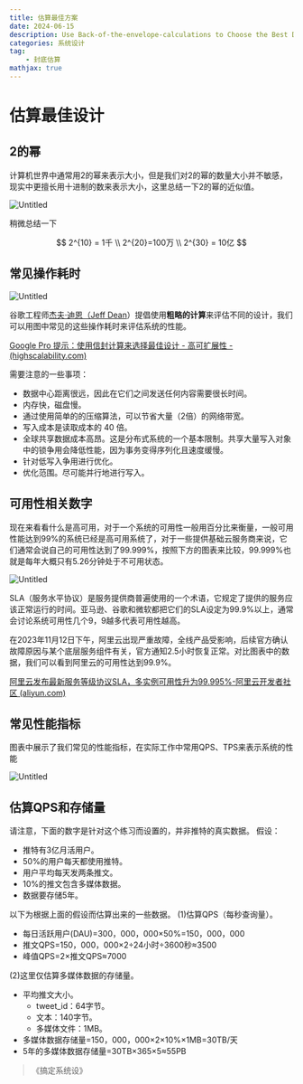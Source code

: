 ```yaml
---
title: 估算最佳方案
date: 2024-06-15
description: Use Back-of-the-envelope-calculations to Choose the Best Design,用常见操作时间快速估计出系统的最佳设计
categories: 系统设计
tag: 
    - 封底估算
mathjax: true
---
```

# 估算最佳设计

## 2的幂

计算机世界中通常用2的幂来表示大小，但是我们对2的幂的数量大小并不敏感，现实中更擅长用十进制的数来表示大小，这里总结一下2的幂的近似值。

![Untitled](/pic/%E4%BC%B0%E7%AE%97%E6%9C%80%E4%BD%B3%E8%AE%BE%E8%AE%A1%20c61b650fd719444893ba110836bb92a6/Untitled.png)

稍微总结一下

$$
2^{10} = 1千 \\ 2^{20}=100万 \\ 2^{30} = 10亿
$$

## 常见操作耗时

![Untitled](/pic/%E4%BC%B0%E7%AE%97%E6%9C%80%E4%BD%B3%E8%AE%BE%E8%AE%A1%20c61b650fd719444893ba110836bb92a6/Untitled%201.png)

谷歌工程师[杰夫·迪恩（Jeff Dean](http://research.google.com/people/jeff/index.html?ref=highscalability.com)）提倡使用**粗略的计算**来评估不同的设计，我们可以用图中常见的这些操作耗时来评估系统的性能。

[Google Pro 提示：使用信封计算来选择最佳设计 - 高可扩展性 - (highscalability.com)](https://highscalability.com/google-pro-tip-use-back-of-the-envelope-calculations-to-choo/)

需要注意的一些事项：

- 数据中心距离很远，因此在它们之间发送任何内容需要很长时间。
- 内存快，磁盘慢。
- 通过使用简单的的压缩算法，可以节省大量（2倍）的网络带宽。
- 写入成本是读取成本的 40 倍。
- 全球共享数据成本高昂。这是分布式系统的一个基本限制。共享大量写入对象中的锁争用会降低性能，因为事务变得序列化且速度缓慢。
- 针对低写入争用进行优化。
- 优化范围。尽可能并行地进行写入。

## 可用性相关数字

现在来看看什么是高可用，对于一个系统的可用性一般用百分比来衡量，一般可用性能达到99%的系统已经是高可用系统了，对于一些提供基础云服务商来说，它们通常会说自己的可用性达到了99.999%，按照下方的图表来比较，99.999%也就是每年大概只有5.26分钟处于不可用状态。

![Untitled](/pic/%E4%BC%B0%E7%AE%97%E6%9C%80%E4%BD%B3%E8%AE%BE%E8%AE%A1%20c61b650fd719444893ba110836bb92a6/Untitled%202.png)

SLA（服务水平协议）是服务提供商普遍使用的一个术语，它规定了提供的服务应该正常运行的时间。亚马逊、谷歌和微软都把它们的SLA设定为99.9%以上，通常会讨论系统可用性几个9，9越多代表可用性越高。

在2023年11月12日下午，阿里云出现严重故障，全线产品受影响，后续官方确认故障原因与某个底层服务组件有关，官方通知2.5小时恢复正常。对比图表中的数据，我们可以看到阿里云的可用性达到99.9%。

[阿里云发布最新服务等级协议SLA，多实例可用性升为99.995%-阿里云开发者社区 (aliyun.com)](https://developer.aliyun.com/article/739423)

## 常见性能指标

图表中展示了我们常见的性能指标，在实际工作中常用QPS、TPS来表示系统的性能

![Untitled](/pic/%E4%BC%B0%E7%AE%97%E6%9C%80%E4%BD%B3%E8%AE%BE%E8%AE%A1%20c61b650fd719444893ba110836bb92a6/Untitled%203.png)

## 估算QPS和存储量

请注意，下面的数字是针对这个练习而设置的，并非推特的真实数据。
假设：

- 推特有3亿月活用户。
- 50%的用户每天都使用推特。
- 用户平均每天发两条推文。
- 10%的推文包含多媒体数据。
- 数据要存储5年。

以下为根据上面的假设而估算出来的一些数据。
(1)估算QPS（每秒查询量）。

- 每日活跃用户(DAU)=300，000，000×50%=150，000，000
- 推文QPS=150，000，000×2÷24小时÷3600秒≈3500
- 峰值QPS=2×推文QPS≈7000

(2)这里仅估算多媒体数据的存储量。

- 平均推文大小。
    - tweet_id：64字节。
    - 文本：140字节。
    - 多媒体文件：1MB。
- 多媒体数据存储量=150，000，000×2×10%×1MB=30TB/天
- 5年的多媒体数据存储量=30TB×365×5≈55PB

> 《搞定系统设》
>